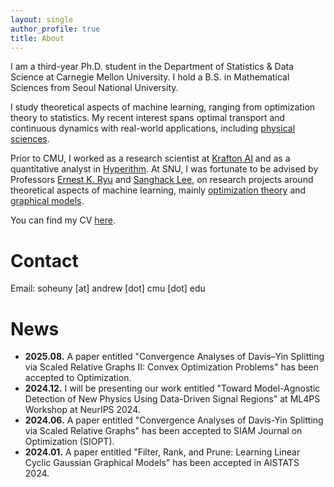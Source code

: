 ```yaml
---
layout: single
author_profile: true
title: About
---
```

I am a third-year Ph.D. student in the Department of Statistics & Data Science at Carnegie Mellon University. I hold a B.S. in Mathematical Sciences from Seoul National University. 

I study theoretical aspects of machine learning, ranging from optimization theory to statistics.
My recent interest spans optimal transport and continuous dynamics with real-world applications, including [physical sciences][yialisonkuusela2024ml4ps].

Prior to CMU, I worked as a research scientist at [Krafton AI][kraftonai] and as a quantitative analyst in [Hyperithm][hyperithm].
At SNU, I was fortunate to be advised by Professors [Ernest K. Ryu][Ryu] and [Sanghack Lee][Lee], on research projects around theoretical aspects of machine learning, mainly [optimization theory][yileeryu2024siopt] and [graphical models][yilee2024aistats].

You can find my CV [here](../assets/soheunyi_cv.pdf). 

# Contact
Email: soheuny [at] andrew [dot] cmu [dot] edu

# News

- **2025.08.** A paper entitled "Convergence Analyses of Davis–Yin Splitting via Scaled Relative Graphs II: Convex Optimization Problems" has been accepted to Optimization.
- **2024.12.** I will be presenting our work entitled "Toward Model-Agnostic Detection of New Physics Using Data-Driven Signal Regions" at ML4PS Workshop at NeurIPS 2024.
- **2024.06.** A paper entitled "Convergence Analyses of Davis-Yin Splitting via Scaled Relative Graphs" has been accepted to SIAM Journal on Optimization (SIOPT).
- **2024.01.** A paper entitled "Filter, Rank, and Prune: Learning Linear Cyclic Gaussian Graphical Models" has been accepted in AISTATS 2024. 

[Ryu]: https://ernestryu.com/
[Lee]: https://www.sanghacklee.me/
[linkedin]: https://www.linkedin.com/in/soheun-yi-b7a923210/
[twitter]: https://twitter.com/isoheun
[hyperithm]: https://hyperithm.com/
[yilee2024aistats]: https://proceedings.mlr.press/v238/yi24a.html
[yileeryu2024siopt]: https://arxiv.org/abs/2207.04015
[yialisonkuusela2024ml4ps]: https://arxiv.org/abs/2409.06960
[kraftonai]: https://www.krafton.ai/en/